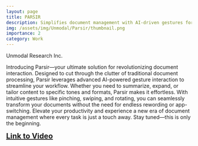 ```yaml
---
layout: page
title: PARSIR
description: Simplifies document management with AI-driven gestures for quick edits and modality changes
img: /assets/img/Unmodal/Parsir/thumbnail.png
importance: 2
category: Work
---
```


Unmodal Research Inc.

Introducing Parsir—your ultimate solution for revolutionizing document interaction. Designed to cut through the clutter of traditional document processing, Parsir leverages advanced AI-powered gesture interaction to streamline your workflow. Whether you need to summarize, expand, or tailor content to specific tones and formats, Parsir makes it effortless. With intuitive gestures like pinching, swiping, and rotating, you can seamlessly transform your documents without the need for endless rewording or app-switching. Elevate your productivity and experience a new era of document management where every task is just a touch away. Stay tuned—this is only the beginning.

<a href="https://www.youtube.com/playlist?list=PLQj3Su353trwYVG-8IaqRaT-ilFBj5IfM" target="_blank" style="font-size: 20px; font-weight: bold;">Link to Video</a>

<div class="row">
    <div class="col-sm mt-3 mt-md-0">
        <img class="img-fluid rounded z-depth-1" src="{{ '/assets/img/Unmodal/Parsir/pinch.png' | relative_url }}" alt="" title="example image"/>
    </div>
</div>
<div class="caption">
</div>

<div class="row">
    <div class="col-sm mt-3 mt-md-0">
        <img class="img-fluid rounded z-depth-1" src="{{ '/assets/img/Unmodal/Parsir/twist.png' | relative_url }}" alt="" title="example image"/>
    </div>
</div>
<div class="caption">
</div>